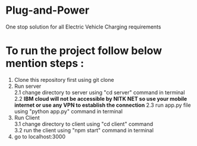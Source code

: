 ﻿# Plug-and-Power

One stop solution for all Electric Vehicle Charging requirements

# To run the project follow below mention steps :

1. Clone this repository first using git clone<br>
2. Run server <br>
   2.1 change directory to server using "cd server" command in terminal <br>
   2.2 **IBM cloud will not be accessible by NITK NET so use your mobile internet or use any VPN to establish the connection**
   2.3 run app.py file using "python app.py" command in terminal <br>
3. Run Client <br>
   3.1 change directory to client using "cd client" command <br>
   3.2 run the client using "npm start" command in terminal<br>
4. go to localhost:3000<br>
